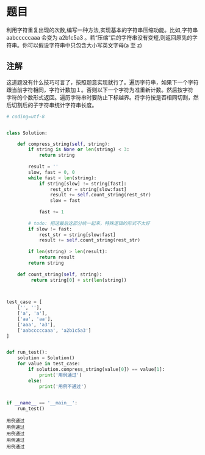 # 题目
利用字符重复出现的次数,编写一种方法,实现基本的字符串压缩功能。比如,字符串 aabcccccaaa 会变为 a2b1c5a3 。若“压缩”后的字符串没有变短,则返回原先的字符串。你可以假设字符串中只包含大小写英文字母(a 至 z)


## 注解
这道题没有什么技巧可言了，按照题意实现就行了。遍历字符串，如果下一个字符跟当前字符相同，字符计数加１。否则以下一个字符为准重新计数。然后按字符 字符的个数形式返回。遍历字符串时要防止下标越界。将字符按是否相同切割，然后切割后的子字符串统计字符串长度。


```python
# coding=utf-8


class Solution:

    def compress_string(self, string):
        if string is None or len(string) < 3:
            return string
        
        result = ''
        slow, fast = 0, 0
        while fast < len(string):
            if string[slow] != string[fast]:
                rest_str = string[slow:fast]
                result += self.count_string(rest_str)
                slow = fast
                
            fast += 1
        
        # todo: 把这最后这部分统一起来，特殊逻辑的形式不太好
        if slow != fast:
            rest_str = string[slow:fast]
            result += self.count_string(rest_str)
            
        if len(string) > len(result):
            return result
        return string
    
    def count_string(self, string):
         return string[0] + str(len(string))
    


test_case = [
    ['', ''],
    ['a', 'a'],
    ['aa', 'aa'],
    ['aaa', 'a3'],
    ['aabcccccaaa', 'a2b1c5a3']
]


def run_test():
    solution = Solution()
    for value in test_case:
        if solution.compress_string(value[0]) == value[1]:
            print('用例通过')
        else:
            print('用例不通过')

            
if __name__ == '__main__':
    run_test()
```

    用例通过
    用例通过
    用例通过
    用例通过
    用例通过

